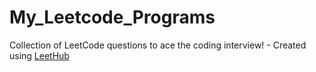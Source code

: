 # My_Leetcode_Programs
Collection of LeetCode questions to ace the coding interview! - Created using [LeetHub](https://github.com/QasimWani/LeetHub)
